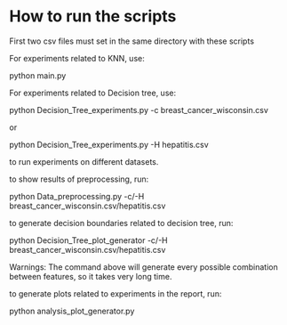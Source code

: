 # How to run the scripts
First two csv files must set in the same directory with these scripts

For experiments related to KNN, use:

python main.py

For experiments related to Decision tree, use:

python Decision_Tree_experiments.py -c breast_cancer_wisconsin.csv

or

python Decision_Tree_experiments.py -H hepatitis.csv

to run experiments on different datasets.

to show results of preprocessing, run:

python Data_preprocessing.py -c/-H breast_cancer_wisconsin.csv/hepatitis.csv

to generate decision boundaries related to decision tree, run:

python Decision_Tree_plot_generator -c/-H breast_cancer_wisconsin.csv/hepatitis.csv

Warnings: The command above will generate every possible combination between features, so it takes very long time.

to generate plots related to experiments in the report, run:

python analysis_plot_generator.py

